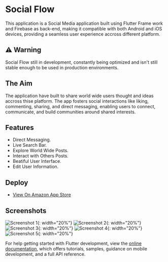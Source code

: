 # Social Flow

This application is a Social Media application built using Flutter Frame work and Firebase as back-end, making it compatible with both Android and iOS devices, providing a seamless user experience accross different platform.

## ⚠️ Warning

Social Flow still in development, constantly being optimized and isn't still stable enough to be used in production environments.

## The Aim

The application have built to share world wide users thought and ideas accross thise platform. The app fosters social interactions like liking, commenting, sharing, and direct messaging, enabling users to connect, communicate, and build communities around shared interests.

## Features

- Direct Messaging.
- Live Search Bar.
- Explore World Wide Posts.
- Interact with Others Posts.
- Beatiful User Interface.
- Edit User Information.

## Deploy

- [View On Amazon App Store](https://www.amazon.com/gp/product/B0CLKVSJYX)

## Screenshots

![Screenshot 1](Hotpot0.png){: width="20%"}
![Screenshot 2](Hotpot1.png){: width="20%"}
![Screenshot 3](Hotpot2.png){: width="20%"}
![Screenshot 4](Hotpot3.png){: width="20%"}
![Screenshot 5](Hotpot4.png){: width="20%"}



For help getting started with Flutter development, view the
[online documentation](https://docs.flutter.dev/), which offers tutorials,
samples, guidance on mobile development, and a full API reference.
